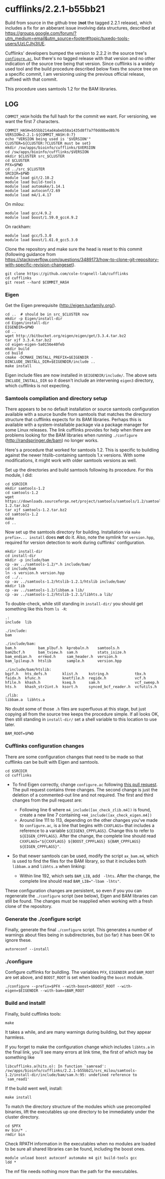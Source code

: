 cufflinks/2.2.1-b55bb21
=======================

Build from source in the github tree (**not** the tagged 2.2.1 release), which includes a
fix for an abberant issue involving data structures, described at
<https://groups.google.com/forum/?utm_medium=email&utm_source=footer#!topic/tuxedo-tools-users/UzLCJhj3lUE>.

Cufflinks' developers bumped the version to 2.2.2 in the source tree's
[`configure.ac`](https://github.com/cole-trapnell-lab/cufflinks/blame/master/configure.ac),
but there's no tagged release with that version and no other indication of the
source tree being that version.  Since cufflinks is a widely used tool and the
build procedure described below fixes the source tree on a specific commit, I
am versioning using the previous official release, suffixed with that commit.

This procedure uses samtools 1.2 for the BAM libraries.


LOG
---

`COMMIT_HASH` holds the full hash for the commit we want.  For versioning, we want the first 7 characters.

    COMMIT_HASH=b55bb214ad4abeb58a1435d8f7a7f0dd8bed8b76
    VERSION=2.2.1-${COMMIT_HASH:0:7}
    echo "VERSION being used is '$VERSION'"
    CLUSTER=${CLUSTER:?CLUSTER must be set}
    mkdir /sw/apps/bioinfo/cufflinks/$VERSION
    cd /sw/apps/bioinfo/cufflinks/$VERSION
    mkdir $CLUSTER src_$CLUSTER
    cd $CLUSTER
    PFX=$PWD
    cd ../src_$CLUSTER
    SRCDIR=$PWD
    module load git/2.10.2
    module load build-tools
    module load automake/1.14.1
    module load autoconf/2.69
    module load m4/1.4.17

On milou:

    module load gcc/4.9.2
    module load boost/1.59.0_gcc4.9.2

On rackham:

    module load gcc/5.3.0
    module load boost/1.61.0_gcc5.3.0

Clone the repository and make sure the head is reset to this commit
(following guidance from <https://stackoverflow.com/questions/3489173/how-to-clone-git-repository-with-specific-revision-changeset>).

    git clone https://github.com/cole-trapnell-lab/cufflinks
    cd cufflinks
    git reset --hard $COMMIT_HASH

### Eigen

Get the Eigen prerequisite (<http://eigen.tuxfamily.org/>).

    cd ..  # should be in src_$CLUSTER now
    mkdir -p Eigen/install-dir
    cd Eigen/install-dir
    EIGENDIR=$PWD
    cd ..
    wget http://bitbucket.org/eigen/eigen/get/3.3.4.tar.bz2
    tar xjf 3.3.4.tar.bz2
    cd eigen-eigen-5a0156e40feb
    mkdir build
    cd build
    cmake -DCMAKE_INSTALL_PREFIX=$EIGENDIR -DINCLUDE_INSTALL_DIR=$EIGENDIR/include ..
    make install

Eigen include files are now installed in `$EIGENDIR/include/`.  The above sets
`INCLUDE_INSTALL_DIR` so it doesn't include an intervening `eigen3` directory,
which cufflinks is not expecting.

### Samtools compilation and directory setup

There appears to be no default installation or source samtools configuration
available with a source bundle from samtools that matches the directory
structure that cufflinks expects for its BAM libraries.  Perhaps this is
available with a system-installable package via a package manager for some
Linux releases.  The link cufflinks provides for help when there are problems
looking for the BAM libraries when running `./configure`
(http://randspringer.de/bam) no longer works.

Here's a procedure that worked for samtools 1.2.  This is specific to buildling
against the newer htslib-containing samtools 1.x versions.  With some
modifications, it might work with older samtools versions as well.

Set up the directories and build samtools following its procedure.  For this
module, I did:

    cd $SRCDIR
    mkdir samtools-1.2
    cd samtools-1.2
    wget https://downloads.sourceforge.net/project/samtools/samtools/1.2/samtools-1.2.tar.bz2
    tar xjf samtools-1.2.tar.bz2
    cd samtools-1.2
    make
    cd ..

Now set up the samtools directory for building.  Installation via `make
prefix=... install` does **not** do it.  Also, note the symlink for
`version.hpp`, required for version detection to work during cufflinks'
configuration.

    mkdir install-dir
    cd install-dir
    mkdir -p include/bam
    cp -av ../samtools-1.2/*.h include/bam/
    cd include/bam
    ln -s version.h version.hpp
    cd ../..
    cp -av ../samtools-1.2/htslib-1.2.1/htslib include/bam/
    mkdir lib
    cp -av ../samtools-1.2/libbam.a lib/
    cp -av ../samtools-1.2/htslib-1.2.1/libhts.a lib/

To double-check, while still standing in `install-dir/` you should get something like this from `ls -R`:

    .:
    include  lib

    ./include:
    bam

    ./include/bam:
    bam.h          bam_plbuf.h  kprobaln.h    samtools.h
    bam2bcf.h      bam_tview.h  sam.h         stats_isize.h
    bam_endian.h   errmod.h     sam_header.h  version.h
    bam_lpileup.h  htslib       sample.h      version.hpp

    ./include/bam/htslib:
    bgzf.h   hts_defs.h       klist.h     kstring.h            tbx.h
    faidx.h  kfunc.h          knetfile.h  regidx.h             vcf.h
    hfile.h  khash.h          kseq.h      sam.h                vcf_sweep.h
    hts.h    khash_str2int.h  ksort.h     synced_bcf_reader.h  vcfutils.h

    ./lib:
    libbam.a  libhts.a

No doubt some of those `.h` files are superfluous at this stage, but just
copying all from the source tree keeps the procedure simple.  If all looks OK,
then still standing in `install-dir/` set a shell variable to this location to
use later.

    BAM_ROOT=$PWD

### Cufflinks configuration changes

There are some configuration changes that need to be made so that cufflinks can be built with Eigen and samtools.

    cd $SRCDIR
    cd cufflinks

* To find Eigen correctly, change `configure.ac` following [this pull request](https://github.com/cole-trapnell-lab/cufflinks/pull/76/commits/cdcf9c85468c8ea057f618132675c05dd00f03be).  The pull request contains three changes.  The second change is just the deletion of a commented-out line and not required.  The first and third changes from the pull request are:
    * Following line 6 where `m4_include([ax_check_zlib.m4])` is found, create a new line 7 containing `+m4_include([ax_check_eigen.m4])`
    * Around line 111 to 113, depending on the other changes you've made to `configure.ac`, is a line that begins with `CXXFLAGS=` that includes a reference to a variable `${EIGEN3_CPPFLAGS}`.  Change this to refer to `${EIGEN_CPPFLAGS}`.  After the change, the complete line should read `CXXFLAGS="${CXXFLAGS} ${BOOST_CPPFLAGS} ${BAM_CPPFLAGS} ${EIGEN_CPPFLAGS}"`.

* So that newer samtools can be used, modify the script `ax_bam.m4`, which is used to find the files for the BAM library, so that it includes both `libbam.a` and `libhts.a` when linking:
    * Within line 192, which sets `BAM_LIB`, add ` -lhts`.  After the change, the complete line should read `BAM_LIB="-lbam -lhts"`.

These configuration changes are persistent, so even if you you can regenerate
the `./configure` script (see below), Eigen and BAM libraries can still be
found.  The changes must be reapplied when working with a fresh clone of the
repository.

### Generate the ./configure script

Finally, generate the final `./configure` script.  This generates a number of
warnings about files being in subdirectories, but (so far) it has been OK to
ignore these.

    autoreconf --install

### ./configure

Configure cufflinks for buildling.  The variables `PFX`, `EIGENDIR` and
`BAM_ROOT` are set above, and `BOOST_ROOT` is set when loading the `boost`
module.

    ./configure --prefix=$PFX --with-boost=$BOOST_ROOT --with-eigen=$EIGENDIR --with-bam=$BAM_ROOT

### Build and install!

Finally, build cufflinks tools:

    make

It takes a while, and are many warnings during building, but they appear
harmless.

If you forget to make the configuration change which includes `libhts.a` in the
final link, you'll see many errors at link time, the first of which may be
something like

    libcufflinks.a(hits.o): In function `samread':
    /sw/apps/bioinfo/cufflinks/2.2.1-b55bb21/src_milou/samtools-1.2/install-dir/include/bam/sam.h:95: undefined reference to `sam_read1'

If the build went well, install:

    make install

To match the directory structure of the modules which use precompiled binaries,
lift the executables up one directory to be immediately under the cluster
directory.

    cd $PFX
    mv bin/* .
    rmdir bin

Check RPATH information in the executables when no modules are loaded to be
sure all shared libraries can be found, including the boost ones.

    module unload boost autoconf automake m4 git build-tools gcc
    ldd *

The mf file needs nothing more than the path for the executables.
